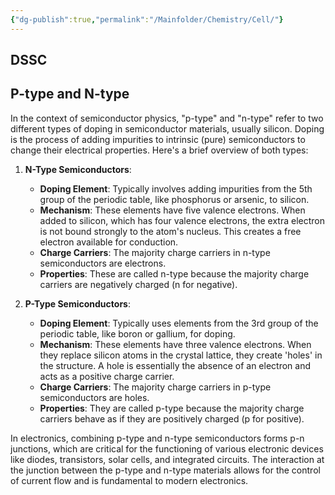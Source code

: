 ```yaml
---
{"dg-publish":true,"permalink":"/Mainfolder/Chemistry/Cell/"}
---
```


## DSSC


## P-type and N-type
In the context of semiconductor physics, "p-type" and "n-type" refer to two different types of doping in semiconductor materials, usually silicon. Doping is the process of adding impurities to intrinsic (pure) semiconductors to change their electrical properties. Here's a brief overview of both types:

1. **N-Type Semiconductors**:
   - **Doping Element**: Typically involves adding impurities from the 5th group of the periodic table, like phosphorus or arsenic, to silicon.
   - **Mechanism**: These elements have five valence electrons. When added to silicon, which has four valence electrons, the extra electron is not bound strongly to the atom's nucleus. This creates a free electron available for conduction.
   - **Charge Carriers**: The majority charge carriers in n-type semiconductors are electrons.
   - **Properties**: These are called n-type because the majority charge carriers are negatively charged (n for negative).

2. **P-Type Semiconductors**:
   - **Doping Element**: Typically uses elements from the 3rd group of the periodic table, like boron or gallium, for doping.
   - **Mechanism**: These elements have three valence electrons. When they replace silicon atoms in the crystal lattice, they create 'holes' in the structure. A hole is essentially the absence of an electron and acts as a positive charge carrier.
   - **Charge Carriers**: The majority charge carriers in p-type semiconductors are holes.
   - **Properties**: They are called p-type because the majority charge carriers behave as if they are positively charged (p for positive).

In electronics, combining p-type and n-type semiconductors forms p-n junctions, which are critical for the functioning of various electronic devices like diodes, transistors, solar cells, and integrated circuits. The interaction at the junction between the p-type and n-type materials allows for the control of current flow and is fundamental to modern electronics.